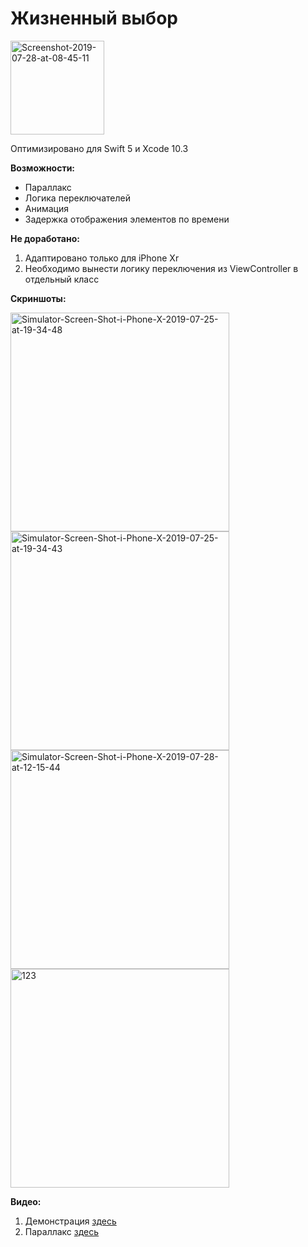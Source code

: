 # Жизненный выбор

<a href="https://imgbb.com/"><img src="https://i.ibb.co/nDBJQsK/Screenshot-2019-07-28-at-08-45-11.png" alt="Screenshot-2019-07-28-at-08-45-11" width="150"></a>

Оптимизировано для Swift 5 и Xcode 10.3

<b>Возможности:</b>
- Параллакс
- Логика переключателей
- Анимация
- Задержка отображения элементов по времени

<b>Не доработано:</b>
1. Адаптировано только для iPhone Xr
2. Необходимо вынести логику переключения из ViewController в отдельный класс

<b>Скриншоты:</b>

<a href="https://ibb.co/zJBKyN0"><img src="https://i.ibb.co/q5cbtxP/Simulator-Screen-Shot-i-Phone-X-2019-07-25-at-19-34-48.png" alt="Simulator-Screen-Shot-i-Phone-X-2019-07-25-at-19-34-48" width="350"></a> 
<a href="https://ibb.co/ZBkcGrf"><img src="https://i.ibb.co/bs8NQV6/Simulator-Screen-Shot-i-Phone-X-2019-07-25-at-19-34-43.png" alt="Simulator-Screen-Shot-i-Phone-X-2019-07-25-at-19-34-43" width="350"></a>
<a href="https://ibb.co/j6f9hRR"><img src="https://i.ibb.co/Fx3k6VV/Simulator-Screen-Shot-i-Phone-X-2019-07-28-at-12-15-44.png" alt="Simulator-Screen-Shot-i-Phone-X-2019-07-28-at-12-15-44" width="350"></a>
<a href="https://ibb.co/W2yw08x"><img src="https://i.ibb.co/0GMSK4D/123.jpg" alt="123" width="350"></a>


<b>Видео:</b>
1. Демонстрация [здесь](https://drive.google.com/open?id=1PST2tKzgghukiW7-1B4PCIYnToBtEQdO)
2. Параллакс [здесь](https://drive.google.com/open?id=1uelDGEjxzPGc_3smA6cJeerEqwms3XU0)
